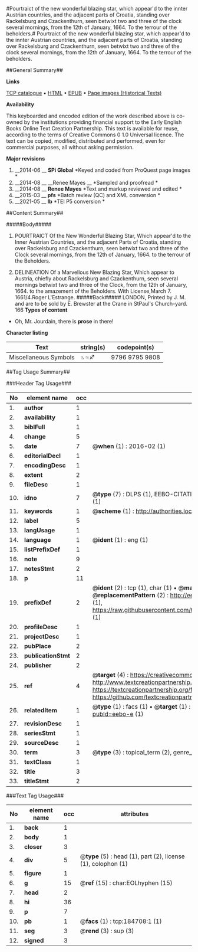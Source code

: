 #Pourtraict of the new wonderful blazing star, which appear'd to the innter Austrian countries, and the adjacent parts of Croatia, standing over Rackelsburg and Czackenthurn, seen betwixt two and three of the clock several mornings, from the 12th of January, 1664.  To the terrour of the beholders.#
Pourtraict of the new wonderful blazing star, which appear'd to the innter Austrian countries, and the adjacent parts of Croatia, standing over Rackelsburg and Czackenthurn, seen betwixt two and three of the clock several mornings, from the 12th of January, 1664.  To the terrour of the beholders.

##General Summary##

**Links**

[TCP catalogue](http://www.ota.ox.ac.uk/tcp/)  • 
[HTML](http://tei.it.ox.ac.uk/tcp/Texts-HTML/free/B09/B09758.html)  • 
[EPUB](http://tei.it.ox.ac.uk/tcp/Texts-EPUB/free/B09/B09758.epub) • 
[Page images (Historical Texts)](https://historicaltexts.jisc.ac.uk/eebo-64551572e)

**Availability**

This keyboarded and encoded edition of the work described above is co-owned by the
    institutions providing financial support to the Early English Books Online Text Creation
    Partnership. This text is available for reuse, according to the terms of  Creative Commons 0 1.0 Universal
    licence. The text can be copied, modified, distributed and performed, even for commercial
    purposes, all without asking permission.

**Major revisions**

1. __2014-06 __ __SPi Global__ *Keyed and coded from ProQuest page images *
1. __2014-08 __ __Renee Mayes __ *Sampled and proofread *
1. __2014-08 __ __Renee Mayes__ *Text and markup reviewed and edited *
1. __2015-03 __ __pfs__ *Batch review (QC) and XML conversion *
1. __2021-05 __ __lb__ *TEI P5 conversion *

##Content Summary##

#####Body#####

1. POURTRAICT Of the New Wonderful Blazing Star, Which appear'd to the Inner Austrian Countries, and the adjacent Parts of Croatia, standing over Rackelsburg and Czackenthurn, seen betwixt two and three of the Clock several mornings, from the 12th of January, 1664. to the terrour of the Beholders.

1. DELINEATION Of a Marvellous New Blazing Star, Which appear to Austria, chiefly about Rackelsburg and Czackenthurn, seen several mornings betwixt two and three of the Clock, from the 12th of January, 1664. to the amazement of the Beholders.
With License,March 7. 1661/4.Roger L'Estrange.
#####Back#####
LONDON, Printed by J. M. and are to be sold by E. Brewster at the Crane in StPaul's Church-yard. 166
**Types of content**

  * Oh, Mr. Jourdain, there is **prose** in there!

**Character listing**


|Text|string(s)|codepoint(s)|
|---|---|---|
|Miscellaneous Symbols|♄♃♐|9796 9795 9808|

##Tag Usage Summary##

###Header Tag Usage###

|No|element name|occ|attributes|
|---|---|---|---|
|1.|__author__|1||
|2.|__availability__|1||
|3.|__biblFull__|1||
|4.|__change__|5||
|5.|__date__|7| @__when__ (1) : 2016-02 (1)|
|6.|__editorialDecl__|1||
|7.|__encodingDesc__|1||
|8.|__extent__|2||
|9.|__fileDesc__|1||
|10.|__idno__|7| @__type__ (7) : DLPS (1), EEBO-CITATION (1), VID (1), EEBO-PROQUEST (1), STC (2), OCLC (1)|
|11.|__keywords__|1| @__scheme__ (1) : http://authorities.loc.gov/ (1)|
|12.|__label__|5||
|13.|__langUsage__|1||
|14.|__language__|1| @__ident__ (1) : eng (1)|
|15.|__listPrefixDef__|1||
|16.|__note__|9||
|17.|__notesStmt__|2||
|18.|__p__|11||
|19.|__prefixDef__|2| @__ident__ (2) : tcp (1), char (1)  •  @__matchPattern__ (2) : ([0-9\-]+):([0-9IVX]+) (1), (.+) (1)  •  @__replacementPattern__ (2) : http://eebo.chadwyck.com/downloadtiff?vid=$1&page=$2 (1), https://raw.githubusercontent.com/textcreationpartnership/Texts/master/tcpchars.xml#$1 (1)|
|20.|__profileDesc__|1||
|21.|__projectDesc__|1||
|22.|__pubPlace__|2||
|23.|__publicationStmt__|2||
|24.|__publisher__|2||
|25.|__ref__|4| @__target__ (4) : https://creativecommons.org/publicdomain/zero/1.0/ (1), http://www.textcreationpartnership.org/docs/. (1), https://textcreationpartnership.org/faq/#faq05 (1), https://github.com/textcreationpartnership (1)|
|26.|__relatedItem__|1| @__type__ (1) : facs (1)  •  @__target__ (1) : https://data.historicaltexts.jisc.ac.uk/view?pubId=eebo-e (1)|
|27.|__revisionDesc__|1||
|28.|__seriesStmt__|1||
|29.|__sourceDesc__|1||
|30.|__term__|3| @__type__ (3) : topical_term (2), genre_form (1)|
|31.|__textClass__|1||
|32.|__title__|3||
|33.|__titleStmt__|2||


###Text Tag Usage###

|No|element name|occ|attributes|
|---|---|---|---|
|1.|__back__|1||
|2.|__body__|1||
|3.|__closer__|3||
|4.|__div__|5| @__type__ (5) : head (1), part (2), license (1), colophon (1)|
|5.|__figure__|1||
|6.|__g__|15| @__ref__ (15) : char:EOLhyphen (15)|
|7.|__head__|2||
|8.|__hi__|36||
|9.|__p__|7||
|10.|__pb__|1| @__facs__ (1) : tcp:184708:1 (1)|
|11.|__seg__|3| @__rend__ (3) : sup (3)|
|12.|__signed__|3||
